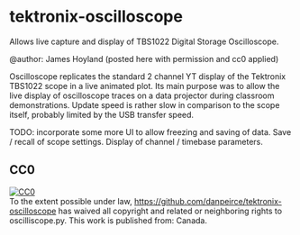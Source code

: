 # tektronix-oscilloscope
Allows live capture and display of TBS1022 Digital Storage Oscilloscope.

@author: James Hoyland (posted here with permission and cc0 applied)

Oscilloscope replicates the standard 2 channel YT display of the Tektronix TBS1022
scope in a live animated plot. Its main purpose was to allow the live display of oscilloscope
traces on a data projector during classroom demonstrations. Update speed is rather slow
in comparison to the scope itself, probably limited by the USB transfer speed.

TODO: incorporate some more UI to allow freezing and saving of data. Save / recall of scope
settings. Display of channel / timebase parameters.

## CC0

<p xmlns:dct="http://purl.org/dc/terms/" xmlns:vcard="http://www.w3.org/2001/vcard-rdf/3.0#">
  <a rel="license"
     href="http://creativecommons.org/publicdomain/zero/1.0/">
    <img src="http://i.creativecommons.org/p/zero/1.0/88x31.png" style="border-style: none;" alt="CC0" />
  </a>
  <br />
  To the extent possible under law,
  <a rel="dct:publisher"
     href="https://github.com/danpeirce/tektronix-oscilloscope">https://github.com/danpeirce/tektronix-oscilloscope</a>
  has waived all copyright and related or neighboring rights to
  <span property="dct:title">oscilliscope.py</span>.
This work is published from:
<span property="vcard:Country" datatype="dct:ISO3166"
      content="CA" about="https://github.com/danpeirce/tektronix-oscilloscope">
  Canada</span>.
</p>

